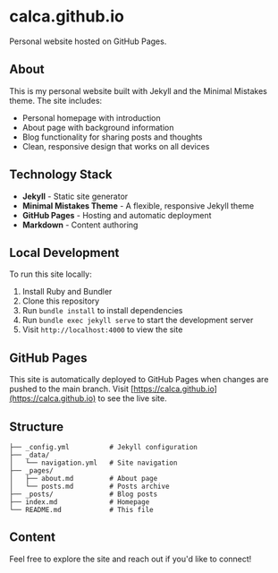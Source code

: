 # calca.github.io

Personal website hosted on GitHub Pages.

## About

This is my personal website built with Jekyll and the Minimal Mistakes theme. The site includes:

- Personal homepage with introduction
- About page with background information
- Blog functionality for sharing posts and thoughts
- Clean, responsive design that works on all devices

## Technology Stack

- **Jekyll** - Static site generator
- **Minimal Mistakes Theme** - A flexible, responsive Jekyll theme
- **GitHub Pages** - Hosting and automatic deployment
- **Markdown** - Content authoring

## Local Development

To run this site locally:

1. Install Ruby and Bundler
2. Clone this repository
3. Run `bundle install` to install dependencies
4. Run `bundle exec jekyll serve` to start the development server
5. Visit `http://localhost:4000` to view the site

## GitHub Pages

This site is automatically deployed to GitHub Pages when changes are pushed to the main branch. Visit [https://calca.github.io](https://calca.github.io) to see the live site.

## Structure

```
├── _config.yml          # Jekyll configuration
├── _data/
│   └── navigation.yml   # Site navigation
├── _pages/
│   ├── about.md         # About page
│   └── posts.md         # Posts archive
├── _posts/              # Blog posts
├── index.md             # Homepage
└── README.md            # This file
```

## Content

Feel free to explore the site and reach out if you'd like to connect!